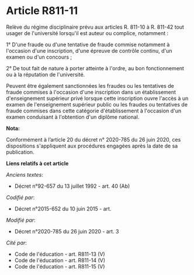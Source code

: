 # Article R811-11

Relève du régime disciplinaire prévu aux articles R. 811-10 à R. 811-42 tout usager de l'université lorsqu'il est auteur ou
complice, notamment :

1° D'une fraude ou d'une tentative de fraude commise notamment à l'occasion d'une inscription, d'une épreuve de contrôle
continu, d'un examen ou d'un concours ;

2° De tout fait de nature à porter atteinte à l'ordre, au bon fonctionnement ou à la réputation de l'université.

Peuvent être également sanctionnées les fraudes ou les tentatives de fraude commises à l'occasion d'une inscription dans un
établissement d'enseignement supérieur privé lorsque cette inscription ouvre l'accès à un examen de l'enseignement supérieur
public ou les fraudes ou tentatives de fraude commises dans cette catégorie d'établissement à l'occasion d'un examen
conduisant à l'obtention d'un diplôme national.

**Nota:**

Conformément à l’article 20 du décret n° 2020-785 du 26 juin 2020, ces dispositions s'appliquent aux procédures engagées
après la date de sa publication.

**Liens relatifs à cet article**

_Anciens textes_:

  - Décret n°92-657 du 13 juillet 1992 - art. 40 (Ab)

_Codifié par_:

  - Décret n°2015-652 du 10 juin 2015 - art.

_Modifié par_:

  - Décret n°2020-785 du 26 juin 2020 - art. 3

_Cité par_:

  - Code de l'éducation - art. R811-13 (V)
  - Code de l'éducation - art. R811-14 (V)
  - Code de l'éducation - art. R811-15 (V)
